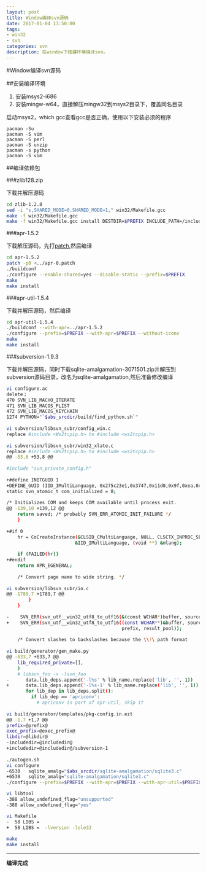```yaml
---
layout: post
title: Window编译svn源码
date: 2017-01-04 13:50:00
tags:
- win32
- svn
categories: svn
description: 在window下搭建环境编译svn。
---
```


#Window编译svn源码

##安装编译环境
1. 安装msys2-i686
2. 安装mingw-w64，直接解压mingw32到msys2目录下，覆盖同名目录

启动msys2，which gcc查看gcc是否正确，使用以下安装必须的程序
	
	pacman -Su
	pacman -S vim
	pacman -S perl
	pacman -S unzip
	pacman -s python
	pacman -S vim
    
##编译依赖包

###zlib128.zip

下载并解压源码

```bash
cd zlib-1.2.8
sed -i "s,SHARED_MODE=0,SHARED_MODE=1," win32/Makefile.gcc
make -f win32/Makefile.gcc
make -f win32/Makefile.gcc install DESTDIR=$PREFIX INCLUDE_PATH=/include LIBRARY_PATH=/lib BINARY_PATH=/bin
```

###apr-1.5.2

下载解压源码，先打[patch](../attach/apr-0.patch),然后编译

```bash
cd apr-1.5.2
patch -p0 <../apr-0.patch
./buildconf
./configure --enable-shared=yes --disable-static --prefix=$PREFIX
make 
make install
```
    
###apr-util-1.5.4

下载并解压源码，然后编译

```bash
cd apr-util-1.5.4
./buildconf --with-apr=../apr-1.5.2
./configure --prefix=$PREFIX --with-apr=$PREFIX --without-iconv
make
make install
```
    
###subversion-1.9.3

下载并解压源码，同时下载sqlite-amalgamation-3071501.zip并解压到subversion源码目录，改名为sqlite-amalgamation,然后准备修改编译

```bash
vi configure.ac
delete；
470 SVN_LIB_MACHO_ITERATE
471 SVN_LIB_MACOS_PLIST
472 SVN_LIB_MACOS_KEYCHAIN
1274 PYTHON="`$abs_srcdir/build/find_python.sh`"
	
vi subversion/libsvn_subr/config_win.c
replace #include <Ws2tcpip.h> to #include <ws2tcpip.h>
	
vi subversion/libsvn_subr/win32_xlate.c
replace #include <Ws2tcpip.h> to #include <ws2tcpip.h>
@@ -53,6 +53,8 @@
 	
#include "svn_private_config.h"
 	
+#define INITGUID 1
+DEFINE_GUID (IID_IMultiLanguage, 0x275c23e1,0x3747,0x11d0,0x9f,0xea,0x00,0xaa,0x00,0x3f,0x86,0x46);
static svn_atomic_t com_initialized = 0;
 	
/* Initializes COM and keeps COM available until process exit.
@@ -139,10 +139,12 @@
   	return saved; /* probably SVN_ERR_ATOMIC_INIT_FAILURE */
   	}
 	
+#if 0
	hr = CoCreateInstance(&CLSID_CMultiLanguage, NULL, CLSCTX_INPROC_SERVER,
                         &IID_IMultiLanguage, (void **) &mlang);
 	
	if (FAILED(hr))
+#endif
   	return APR_EGENERAL;
 	
	/* Convert page name to wide string. */
	
vi subversion/libsvn_subr/io.c
@@ -1789,7 +1789,7 @@
        }
  	}
 	
-    SVN_ERR(svn_utf__win32_utf8_to_utf16(&(const WCHAR*)buffer, source,
+    SVN_ERR(svn_utf__win32_utf8_to_utf16((const WCHAR**)&buffer, source,
                                          prefix, result_pool));
 	
   	/* Convert slashes to backslashes because the \\?\ path format
	
vi build/generator/gen_make.py
@@ -633,7 +633,7 @@
    lib_required_private=[],
    )
    # libsvn_foo -> -lsvn_foo
-      data.lib_deps.append('-l%s' % lib_name.replace('lib', '', 1))
+      data.lib_deps.append('-l%s-1' % lib_name.replace('lib', '', 1))
       for lib_dep in lib_deps.split():
         if lib_dep == 'apriconv':
           # apriconv is part of apr-util, skip it
		   
vi build/generator/templates/pkg-config.in.ezt
@@ -1,7 +1,7 @@
prefix=@prefix@
exec_prefix=@exec_prefix@
libdir=@libdir@
-includedir=@includedir@
+includedir=@includedir@/subversion-1
 	
./autogen.sh
vi configure
-6530   sqlite_amalg="$abs_srcdir/sqlite-amalgamation/sqlite3.c"
+6530   sqlite_amalg="sqlite-amalgamation/sqlite3.c"
./configure --prefix=$PREFIX --with-apr=$PREFIX --with-apr-util=$PREFIX --with-zlib=$PREFIX --enable-static=no --enable-shared=yes --disable-nls --without-serf  --without-apxs --without-gpg-agent --without-gnome-keyring --without-swig

vi libtool
-388 allow_undefined_flag="unsupported"
-388 allow_undefined_flag="yes"

vi Makefile
-  58 LIBS =
+  58 LIBS =  -lversion -lole32
	
make
make install
```

---
**编译完成**


  
